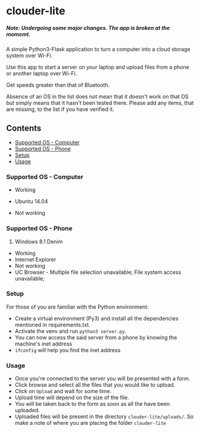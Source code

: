 # clouder-lite

##### Note: Undergoing some major changes. The app is broken at the momemt.

A simple Python3-Flask application to turn a computer into a cloud storage system over Wi-Fi.

Use this app to start a server on your laptop and upload files from a phone or another laptop over Wi-Fi.

Get speeds greater than that of Bluetooth.

Absence of an OS in the list does not mean that it doesn't work on that OS but simply means that it hasn't been tested there. Please add any items, that are missing, to the list if you have verified it.

## Contents
* [Supported OS - Computer](https://github.com/rohithpr/clouder-lite#supported-os---computer)
* [Supported OS - Phone](https://github.com/rohithpr/clouder-lite#supported-os---phone)
* [Setup](https://github.com/rohithpr/clouder-lite#setup)
* [Usage](https://github.com/rohithpr/clouder-lite#usage)

### Supported OS - Computer

* Working
 * Ubuntu 14.04

* Not working

### Supported OS - Phone

1. Windows 8.1 Denim
 * Working
  * Internet Explorer
 * Not working
  * UC Browser - Multiple file selection unavailable; File system access unavailable;

### Setup

For those of you are familiar with the Python environment:
* Create a virtual environment (Py3) and install all the dependencies mentioned in requirements.txt.
* Activate the venv and run `python3 server.py`.
* You can now access the said server from a phone by knowing the machine's inet address
 * `ifconfig` will help you find the inet address

### Usage

* Once you're connected to the server you will be presented with a form.
* Click browse and select all the files that you would like to upload.
* Click on `Upload` and wait for some time.
* Upload time will depend on the size of the file.
* You will be taken back to the form as soon as all the have been uploaded.
* Uploaded files will be present in the directory `clouder-lite/uploads/`. So make a note of where you are placing the folder `clouder-lite`
